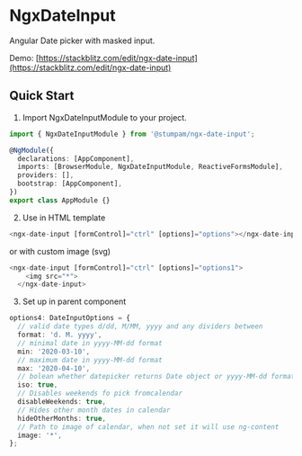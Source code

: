 # NgxDateInput

Angular Date picker with masked input.

Demo: [https://stackblitz.com/edit/ngx-date-input](https://stackblitz.com/edit/ngx-date-input)

## Quick Start

1. Import NgxDateInputModule to your project.

```typescript
import { NgxDateInputModule } from '@stumpam/ngx-date-input';

@NgModule({
  declarations: [AppComponent],
  imports: [BrowserModule, NgxDateInputModule, ReactiveFormsModule],
  providers: [],
  bootstrap: [AppComponent],
})
export class AppModule {}
```

2. Use in HTML template

```typescript
<ngx-date-input [formControl]="ctrl" [options]="options"></ngx-date-input>
```

or with custom image (svg)

```typescript
<ngx-date-input [formControl]="ctrl" [options]="options1">
    <img src="*">
  </ngx-date-input>
```

3. Set up in parent component

```typescript
options4: DateInputOptions = {
  // valid date types d/dd, M/MM, yyyy and any dividers between
  format: 'd. M. yyyy',
  // minimal date in yyyy-MM-dd format
  min: '2020-03-10',
  // maximum date in yyyy-MM-dd format
  max: '2020-04-10',
  // bolean whether datepicker returns Date object or yyyy-MM-dd format
  iso: true,
  // Disables weekends fo pick fromcalendar
  disableWeekends: true,
  // Hides other month dates in calendar
  hideOtherMonths: true,
  // Path to image of calendar, when not set it will use ng-content
  image: '*',
};
```
